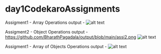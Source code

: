 # day1CodekaroAssignments

Assigment1 - Array Operations
output - ![alt text](https://github.com/BharathPagadala/output/blob/main/assi1.png?raw=true)

Assigment2 - Object Operations
output - https://github.com/BharathPagadala/output/blob/main/assi2.png
![alt text](https://github.com/BharathPagadala/output/blob/main/assi2.png?raw=true)

Assigment1 - Array of Objects Operations
output - ![alt text](https://github.com/BharathPagadala/output/blob/main/Assi3.png?raw=true)
